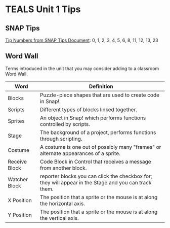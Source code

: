 # TEALS Unit 1 Tips

## SNAP Tips
[Tip Numbers from SNAP Tips Document][]: 0, 1, 2, 3, 4,  5, 6, 8, 11, 12, 13, 23

## Word Wall
Terms introduced in the unit that you may consider adding to a classroom Word Wall.

| Word     | Definition                                 |
| ------------- | --------------------------------------------- |
| Blocks     |  Puzzle-piece shapes that are used to create code in Snap!. | 
| Scripts     | Different types of blocks linked together. |
| Sprites     |  An object in Snap! which performs functions controlled by scripts. | 
| Stage     |  The background of a project, performs functions through scripting. | 
| Costume     |  A costume is one out of possibly many "frames" or alternate appearances of a sprite. | 
| Receive Block  | Code Block in Control that receives a message from another block. | 
| Watcher Block | reporter blocks you can click the checkbox for; they will appear in the Stage and you can track them. | 
| X Position     |  The position that a sprite or the mouse is at along the horizontal axis. | 
| Y Position     | The position that a sprite or the mouse is at along the vertical axis. | 


[Tip Numbers from SNAP Tips Document]: https://github.com/TEALSK12/introduction-to-computer-science/blob/master/Snap%20Tips.docx?raw=true
